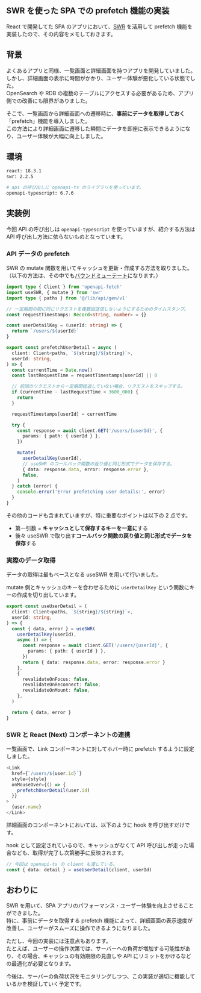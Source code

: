 ## SWR を使った SPA での prefetch 機能の実装

React で開発してた SPA のアプリにおいて、[SWR](https://swr.vercel.app/ja) を活用して prefetch 機能を実装したので、その内容をメモしておきます。

## 背景

よくあるアプリと同様、一覧画面と詳細画面を持つアプリを開発していました。  
しかし、詳細画面の表示に時間がかかり、ユーザー体験が悪化している状態でした。  
OpenSearch や RDB の複数のテーブルにアクセスする必要があるため、アプリ側での改善にも限界がありました。

そこで、一覧画面から詳細画面への遷移時に、**事前にデータを取得しておく**「prefetch」機能を導入しました。  
この方法により詳細画面に遷移した瞬間にデータを即座に表示できるようになり、ユーザー体験が大幅に向上しました。

## 環境

``` sh
react: 18.3.1
swr: 2.2.5

# api の呼び出しに openapi-ts のライブラリを使っています。
openapi-typescript: 6.7.6
```

## 実装例

今回 API の呼び出しは `openapi-typescript` を使っていますが、紹介する方法は API 呼び出し方法に依らないものとなっています。

### API データの prefetch

SWR の mutate 関数を用いてキャッシュを更新・作成する方法を取りました。  
（以下の方法は、その中でも[バウンドミューテート](https://swr.vercel.app/ja/docs/mutation#bound-mutate)になります。）

``` ts
import type { Client } from 'openapi-fetch'
import useSWR, { mutate } from 'swr'
import type { paths } from '@/lib/api/gen/v1'

// 一定期間の間に同じリクエストを複数回送信しないようにするためのタイムスタンプ。
const requestTimestamps: Record<string, number> = {}

const userDetailKey = (userId: string) => {
  return `/users/${userId}`
}

export const prefetchUserDetail = async (
  client: Client<paths, `${string}/${string}`>,
  userId: string,
) => {
  const currentTime = Date.now()
  const lastRequestTime = requestTimestamps[userId] || 0

  // 前回のリクエストから一定期間経過していない場合、リクエストをスキップする。
  if (currentTime - lastRequestTime < 3600_000) {
    return
  }

  requestTimestamps[userId] = currentTime

  try {
    const response = await client.GET('/users/{userId}', {
      params: { path: { userId } },
    })

    mutate(
      userDetailKey(userId),
      // useSWR のコールバック関数の返り値と同じ形式でデータを保存する。
      { data: response.data, error: response.error },
      false,
    )
  } catch (error) {
    console.error('Error prefetching user details:', error)
  }
}
```

その他のコードも含まれていますが、特に重要なポイントは以下の 2 点です。

- 第一引数 = **キャッシュとして保存するキーを一意に**する
- 後々 useSWR で取り出す**コールバック関数の戻り値と同じ形式でデータを保存**する

### 実際のデータ取得

データの取得は最もベースとなる useSWR を用いて行いました。

mutate 側とキャッシュのキーを合わせるために `userDetailKey` という関数にキーの作成を切り出しています。

``` ts
export const useUserDetail = (
  client: Client<paths, `${string}/${string}`>,
  userId: string,
) => {
  const { data, error } = useSWR(
    userDetailKey(userId),
    async () => {
      const response = await client.GET('/users/{userId}', {
        params: { path: { userId } },
      })
      return { data: response.data, error: response.error }
    },
    {
      revalidateOnFocus: false,
      revalidateOnReconnect: false,
      revalidateOnMount: false,
    },
  )

  return { data, error }
}
```

### SWR と React (Next) コンポーネントの連携

一覧画面で、Link コンポーネントに対してホバー時に prefetch するように設定しました。

``` ts
<Link
  href={`/users/${user.id}`}
  style={style}
  onMouseOver={() => {
    prefetchUserDetail(user.id)
  }}
>
  {user.name}
</Link>
```

詳細画面のコンポーネントにおいては、以下のように hook を呼び出すだけです。

hook として設定されているので、キャッシュがなくて API 呼び出しが走った場合なども、取得が完了し次第勝手に反映されます。

``` ts
// 今回は openapi-ts の client も渡している。
const { data: detail } = useUserDetail(client, userId)
```

## おわりに

SWR を用いて、SPA アプリのパフォーマンス・ユーザー体験を向上させることができました。  
特に、事前にデータを取得する prefetch 機能によって、詳細画面の表示速度が改善し、ユーザーがスムーズに操作できるようになりました。

ただし、今回の実装には注意点もあります。  
たとえば、ユーザーの操作次第では、サーバーへの負荷が増加する可能性があり、その場合、キャッシュの有効期限の見直しや API にリミットをかけるなどの最適化が必要となります。

今後は、サーバーの負荷状況をモニタリングしつつ、この実装が適切に機能しているかを検証していく予定です。
